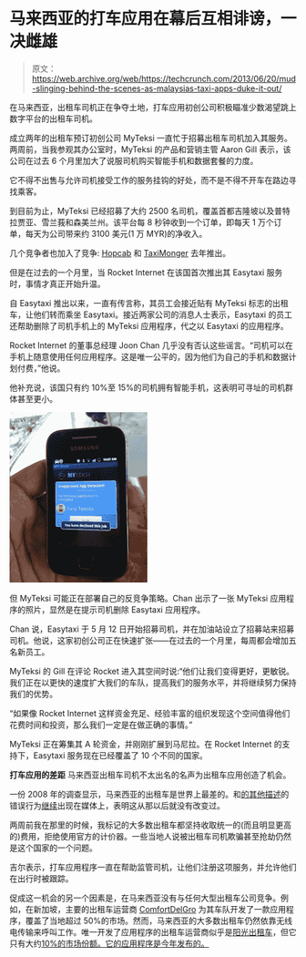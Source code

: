 # 马来西亚的打车应用在幕后互相诽谤，一决雌雄

> 原文：<https://web.archive.org/web/https://techcrunch.com/2013/06/20/mud-slinging-behind-the-scenes-as-malaysias-taxi-apps-duke-it-out/>

在马来西亚，出租车司机正在争夺土地，打车应用初创公司积极瞄准少数渴望跳上数字平台的出租车司机。

成立两年的出租车预订初创公司 MyTeksi 一直忙于招募出租车司机加入其服务。两周前，当我参观其办公室时，MyTeksi 的产品和营销主管 Aaron Gill 表示，该公司在过去 6 个月里加大了说服司机购买智能手机和数据套餐的力度。

它不得不出售与允许司机接受工作的服务挂钩的好处，而不是不得不开车在路边寻找乘客。

到目前为止，MyTeksi 已经招募了大约 2500 名司机，覆盖首都吉隆坡以及普特拉贾亚、雪兰莪和森美兰州。该平台每 8 秒钟收到一个订单，即每天 1 万个订单，每天为公司带来约 3100 美元(1 万 MYR)的净收入。

几个竞争者也加入了竞争: [Hopcab](https://web.archive.org/web/20230320020137/http://hopcab.com/) 和 [TaxiMonger](https://web.archive.org/web/20230320020137/http://www.taximonger.com/pages/about) 去年推出。

但是在过去的一个月里，当 Rocket Internet 在该国首次推出其 Easytaxi 服务时，事情才真正开始升温。

自 Easytaxi 推出以来，一直有传言称，其员工会接近贴有 MyTeksi 标志的出租车，让他们转而乘坐 Easytaxi。接近两家公司的消息人士表示，Easytaxi 的员工还帮助删除了司机手机上的 MyTeksi 应用程序，代之以 Easytaxi 的应用程序。

Rocket Internet 的董事总经理 Joon Chan 几乎没有否认这些谣言。“司机可以在手机上随意使用任何应用程序。这是唯一公平的，因为他们为自己的手机和数据计划付费，”他说。

他补充说，该国只有约 10%至 15%的司机拥有智能手机，这表明可寻址的司机群体甚至更小。

[![myteksi](img/fbfe70a5eed1d3720bc4d4a04fdca58e.png)](https://web.archive.org/web/20230320020137/https://techcrunch.com/wp-content/uploads/2013/06/ki1sl60.jpg)

但 MyTeksi 可能正在部署自己的反竞争策略。Chan 出示了一张 MyTeksi 应用程序的照片，显然是在提示司机删除 Easytaxi 应用程序。

Chan 说，Easytaxi 于 5 月 12 日开始招募司机，并在加油站设立了招募站来招募司机。他说，这家初创公司正在快速扩张——在过去的一个月里，每周都会增加五名新员工。

MyTeksi 的 Gill 在评论 Rocket 进入其空间时说:“他们让我们变得更好，更敏锐。我们正在以更快的速度扩大我们的车队，提高我们的服务水平，并将继续努力保持我们的优势。

“如果像 Rocket Internet 这样资金充足、经验丰富的组织发现这个空间值得他们花费时间和投资，那么我们一定是在做正确的事情。”

MyTeksi 正在筹集其 A 轮资金，并刚刚扩展到马尼拉。在 Rocket Internet 的支持下，Easytaxi 服务现在已经覆盖了 10 个不同的国家。

**打车应用的差距**
马来西亚出租车司机不太出名的名声为出租车应用创造了机会。

一份 2008 年的调查显示，马来西亚的出租车是世界上最差的。和[的其他描述](https://web.archive.org/web/20230320020137/http://thestar.com.my/news/story.asp?file=/2012/10/7/nation/12137997&sec=nation)的错误行为[继续](https://web.archive.org/web/20230320020137/http://www.tripadvisor.com.sg/Travel-g298570-c19084/Kuala-Lumpur:Malaysia:Errant.Kl.Taxi.Drivers.html)出现在媒体上，表明这从那以后就没有改变过。

两周前我在那里的时候，我标记的大多数出租车都坚持收取统一的(而且明显更高的)费用，拒绝使用官方的计价器。一些当地人说被出租车司机欺骗甚至抢劫仍然是这个国家的一个问题。

吉尔表示，打车应用程序一直在帮助监管司机，让他们注册这项服务，并允许他们在出行时被跟踪。

促成这一机会的另一个因素是，在马来西亚没有与任何大型出租车公司竞争。例如，在新加坡，主要的出租车运营商 [ComfortDelGro](https://web.archive.org/web/20230320020137/http://comfortdelgro.com.sg/) 为其车队开发了一款应用程序，覆盖了当地超过 50%的市场。然而，马来西亚的大多数出租车仍然依靠无线电传输来呼叫工作。唯一开发了应用程序的出租车运营商似乎是[阳光出租车](https://web.archive.org/web/20230320020137/http://www.sunlighttaxi.com/)，但它只有大约[10%的市场份额。它的应用程序是今年发布的。](https://web.archive.org/web/20230320020137/http://www.motorolasolutions.com/web/Business/_Documents/APAC/Case-Studies/_Static-Files/2007_CONVENTIONAL_RADIO_SYSTEM_Transportation.pdf)